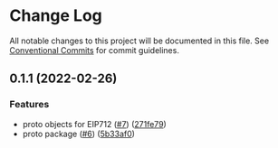 # Change Log

All notable changes to this project will be documented in this file.
See [Conventional Commits](https://conventionalcommits.org) for commit guidelines.

## 0.1.1 (2022-02-26)

### Features

* proto objects for EIP712 ([#7](https://github.com/tharsis/evmosjs/issues/7)) ([271fe79](https://github.com/tharsis/evmosjs/commit/271fe79f7abb71a903c90025dc350728b4ecabe0))
* proto package ([#6](https://github.com/tharsis/evmosjs/issues/6)) ([5b33af0](https://github.com/tharsis/evmosjs/commit/5b33af04346f2e6fcc4f8e28bd8405a1bdebf83e))
